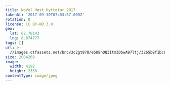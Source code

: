 ```yaml
---
title: NoVel Høst Hyttetur 2017
takenAt: '2017-09-30T07:03:57.000Z'
rotation: 0
license: CC BY-ND 3.0
geo:
  lat: 62.78143
  lng: 8.874777
tags: []
url: >-
  //images.ctfassets.net/bncv3c2gt878/e5U8nOQ3Itm3DbwA97ltj/3265b8f1bc816eec41e227a73d81e697/novel-hst-hyttetur-2017_37179592270_o
size: 2084269
image:
  width: 4192
  height: 2358
contentType: image/jpeg
---
```


